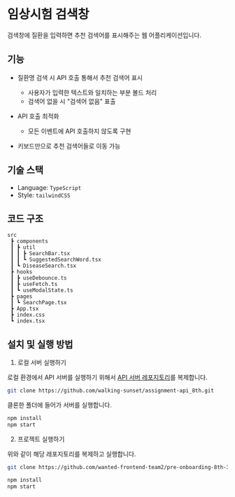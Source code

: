 # 임상시험 검색창

검색창에 질환을 입력하면 추천 검색어를 표시해주는 웹 어플리케이션입니다.

## 기능

- 질환명 검색 시 API 호출 통해서 추천 검색어 표시

  - 사용자가 입력한 텍스트와 일치하는 부분 볼드 처리
  - 검색어 없을 시 "검색어 없음" 표출

- API 호출 최적화

  - 모든 이벤트에 API 호출하지 않도록 구현

- 키보드만으로 추천 검색어들로 이동 가능

## 기술 스택

- Language: `TypeScript`
- Style: `tailwindCSS`

## 코드 구조

```
src
 ┣ components
 ┃ ┣ util
 ┃ ┃ ┣ SearchBar.tsx
 ┃ ┃ ┗ SuggestedSearchWord.tsx
 ┃ ┗ DiseaseSearch.tsx
 ┣ hooks
 ┃ ┣ useDebounce.ts
 ┃ ┣ useFetch.ts
 ┃ ┗ useModalState.ts
 ┣ pages
 ┃ ┗ SearchPage.tsx
 ┣ App.tsx
 ┣ index.css
 ┗ index.tsx
```

## 설치 및 실행 방법

1. 로컬 서버 실행하기

로컬 환경에서 API 서버를 실행하기 위해서 [API 서버 레포지토리](https://github.com/walking-sunset/assignment-api_8th)를 복제합니다.

```bash
git clone https://github.com/walking-sunset/assignment-api_8th.git
```

클론한 폴더에 들어가 서버를 실행합니다.

```bash
npm install
npm start
```

2. 프로젝트 실행하기

위와 같이 해당 레포지토리를 복제하고 실행합니다.

```bash
git clone https://github.com/wanted-frontend-team2/pre-onboarding-8th-3-2.git
```

```bash
npm install
npm start
```

